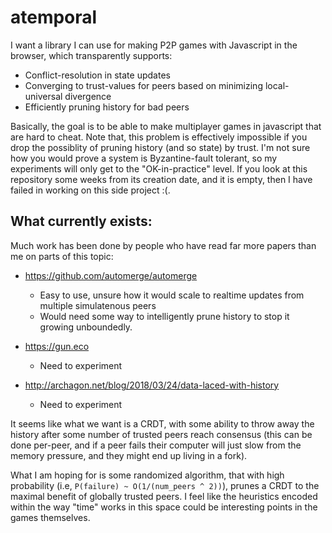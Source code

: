 # atemporal
I want a library I can use for making P2P games with Javascript in the browser, which transparently supports:
*  Conflict-resolution in state updates
*  Converging to trust-values for peers based on minimizing local-universal divergence
*  Efficiently pruning history for bad peers

Basically, the goal is to be able to make multiplayer games in javascript that are hard to cheat.
Note that, this problem is effectively impossible if you drop the possiblity of pruning history (and so state) by trust.
I'm not sure how you would prove a system is Byzantine-fault tolerant, so my experiments will only get to the "OK-in-practice" level.
If you look at this repository some weeks from its creation date, and it is empty, then I have failed in working on this side project :(.

## What currently exists:
Much work has been done by people who have read far more papers than me on parts of this topic:

* https://github.com/automerge/automerge
    * Easy to use, unsure how it would scale to realtime updates from multiple simulatenous peers
    * Would need some way to intelligently prune history to stop it growing unboundedly.

* https://gun.eco
    * Need to experiment
    
* http://archagon.net/blog/2018/03/24/data-laced-with-history
    * Need to experiment
 
It seems like what we want is a CRDT, with some ability to throw away the history after some number of trusted peers reach consensus (this can be done per-peer, and if a peer fails their computer will just slow from the memory pressure, and they might end up living in a fork). 

What I am hoping for is some randomized algorithm, that with high probability (i.e, `P(failure) ~ O(1/(num_peers ^ 2))`), prunes a CRDT to the maximal benefit of globally trusted peers.
I feel like the heuristics encoded within the way "time" works in this space could be interesting points in the games themselves.
